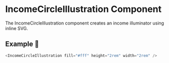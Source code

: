 # IncomeCircleIllustration Component

The IncomeCircleIllustration component creates an income illuminator using inline SVG.

## Example 🚀

```javascript
<IncomeCircleIllustration fill="#fff" height="2rem" width="2rem" />
```
